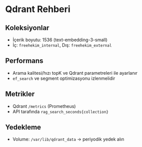 # Qdrant Rehberi

## Koleksiyonlar
- İçerik boyutu: 1536 (text-embedding-3-small)
- İç: `freehekim_internal`, Dış: `freehekim_external`

## Performans
- Arama kalitesi/hızı topK ve Qdrant parametreleri ile ayarlanır
- `ef_search` ve segment optimizasyonu izlenmelidir

## Metrikler
- Qdrant `/metrics` (Prometheus)
- API tarafında `rag_search_seconds{collection}`

## Yedekleme
- Volume: `/var/lib/qdrant_data` → periyodik yedek alın

